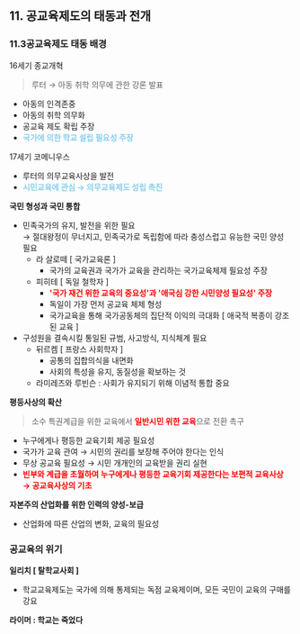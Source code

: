 <head>
    <style>
        .rb{
            color : red;
            font-weight : bold;
        }
        .ora{
            color : orange;
        }
        .sbb{
            color : skyblue;
            font-weight : bold;
        }
    </style>
</head>

## 11. 공교육제도의 태동과 전개
### 11.3공교육제도 태동 배경
16세기 종교개혁
> 루터 &rarr; 아동 취학 의무에 관한 강론 발표

- 아동의 인격존중
- 아동의 취학 의무화
- 공교육 제도 확립 주장
- <span class = sbb>국가에 의한 학교 설립 필요성 주장</span>

17세기 코메니우스
- 루터의 의무교육사상을 발전
- <span class = sbb>시민교육에 관심 &rarr; 의무교육제도 성립 촉진</span>

**국민 형성과 국민 통합**
- 민족국가의 유지, 발전을 위한 필요  
&rarr; 절대왕정이 무너지고, 민족국가로 독립함에 따라 충성스럽고 유능한 국민 양성 필요
  + 라 살로떼 [ 국가교육론 ]
    * 국가의 교육권과 국가가 교육을 관리하는 국가교육체제 필요성 주장
  + 피히테 [ 독일 철학자 ]
    * <span class = rb>'국가 재건 위한 교육의 중요성'과 '애국심 강한 시민양성 필요성' 주장</span>
    * 독일이 가장 먼저 공교육 체제 형성
    * 국가교육을 통해 국가공동체의 집단적 이익의 극대화 [ 애국적 복종이 강조된 교육 ]
- 구성원을 결속시킬 통일된 규범, 사고방식, 지식체계 필요
  + 뒤르켐 [ 프랑스 사회학자 ]
    * 공통의 집합의식을 내면화
    * 사회의 특성을 유지, 동질성을 확보하는 것
  + 라미레즈와 루빈슨 : 사회가 유지되기 위해 이념적 통합 중요

**평등사상의 확산**
> 소수 특권계급을 위한 교육에서 <span class= rb>일반시민 위한 교육</span>으로 전환 촉구

- 누구에게나 평등한 교육기회 제공 필요성
- 국가가 교육 관여 &rarr; 시민의 권리를 보장해 주어야 한다는 인식
- 무상 공교육 필요성 &rarr; 시민 개개인의 교육받을 권리 실현
- <span class = rb>빈부와 계급을 초월하여 누구에게나 평등한 교육기회 제공한다는 보편적 교육사상 &rarr; 공교육사상의 기초</span>

**자본주의 산업화를 위한 인력의 양성-보급**
- 산업화에 따른 산업의 변화, 교육의 필요성 

### 공교육의 위기

**일리치 [ 탈학교사회 ]**
- 학교교육제도는 국가에 의해 통제되는 독점 교육제이며, 모든 국민이 교육의 구매를 강요

**라이머 : 학교는 죽었다**